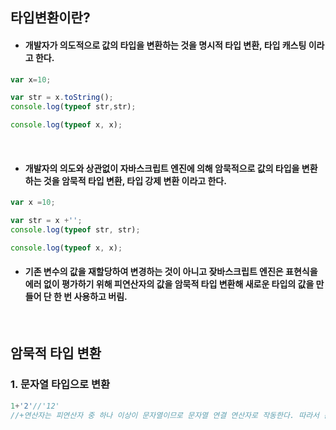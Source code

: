 ## 타입변환이란?
- #### 개발자가 의도적으로 값의 타입을 변환하는 것을 명시적 타입 변환, 타입 캐스팅 이라고 한다.

```javascript
var x=10;

var str = x.toString();
console.log(typeof str,str);

console.log(typeof x, x);
```
<br>

- #### 개발자의 의도와 상관없이 자바스크립트 엔진에 의해 암묵적으로 값의 타입을 변환하는 것을 암묵적 타입 변환, 타입 강제 변환 이라고 한다.
```javascript
var x =10;

var str = x +'';
console.log(typeof str, str);

console.log(typeof x, x);
```
 - #### 기존 변수의 값을 재할당하여 변경하는 것이 아니고 잦바스크립트 엔진은 표현식을 에러 없이 평가하기 위해 피연산자의 값을 암묵적 타입 변환해 새로운 타입의 값을 만들어 단 한 번 사용하고 버림.

<br>

## 암묵적 타입 변환
### 1. 문자열 타입으로 변환
```javascript
1+'2'//'12'
//+연산자는 피연산자 중 하나 이상이 문자열이므로 문자열 연결 연산자로 작동한다. 따라서 문자열 연결 연산자의 피연산자 중에서 문자열 타입이 아닌 피연산자를 문자열 타입으로 암묵적 변환
```

